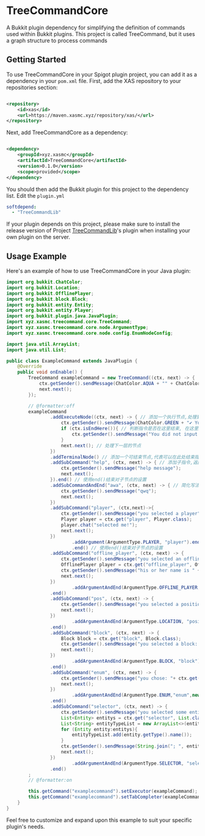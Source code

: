 # TreeCommandCore

A Bukkit plugin dependency for simplifying the definition of commands used within Bukkit plugins. This project is called
TreeCommand, but it uses a graph structure to process commands

## Getting Started

To use TreeCommandCore in your Spigot plugin project, you can add it as a dependency in your `pom.xml` file. First, add
the XAS repository to your repositories section:

```xml

<repository>
    <id>xas</id>
    <url>https://maven.xasmc.xyz/repository/xas/</url>
</repository>
```

Next, add TreeCommandCore as a dependency:

```xml

<dependency>
    <groupId>xyz.xasmc</groupId>
    <artifactId>TreeCommandCore</artifactId>
    <version>0.1.0</version>
    <scope>provided</scope>
</dependency>
```

You should then add the Bukkit plugin for this project to the dependency list. Edit the `plugin.yml`

```yaml
softdepend:
  - "TreeCommandLib"
```

If your plugin depends on this project, please make sure to install the release version of
Project [TreeCommandLib](https://github.com/XAS-Dev/TreeCommandLib)'s plugin when installing your own plugin on the
server.

## Usage Example

Here's an example of how to use TreeCommandCore in your Java plugin:

```java
import org.bukkit.ChatColor;
import org.bukkit.Location;
import org.bukkit.OfflinePlayer;
import org.bukkit.block.Block;
import org.bukkit.entity.Entity;
import org.bukkit.entity.Player;
import org.bukkit.plugin.java.JavaPlugin;
import xyz.xasmc.treecommand.core.TreeCommand;
import xyz.xasmc.treecommand.core.node.ArgumentType;
import xyz.xasmc.treecommand.core.node.config.EnumNodeConfig;

import java.util.ArrayList;
import java.util.List;

public class ExampleCommand extends JavaPlugin {
    @Override
    public void onEnable() {
        TreeCommand exampleCommand = new TreeCommand((ctx, next) -> {
            ctx.getSender().sendMessage(ChatColor.AQUA + "" + ChatColor.BOLD + "===== exampleCommand =====");
            next.next();
        });

        // @formatter:off
        exampleCommand
                .addExecuteNode((ctx, next) -> { // 添加一个执行节点,处理到该节点时执行对应方法
                    ctx.getSender().sendMessage(ChatColor.GREEN + "✔ You successfully executed this command");
                    if (ctx.isEndHere()){ // 判断指令是否在这里结束, 在这里结束即为没有输入任何子指令
                        ctx.getSender().sendMessage("You did not input any sub commands");
                    }
                    next.next(); // 处理下一层的节点
                })
                .addTerminalNode() // 添加一个可结束节点,代表可以在此处结束指令
                .addSubCommand("help", (ctx, next) -> { // 添加子指令,返回新建的子指令节点
                    ctx.getSender().sendMessage("help message");
                    next.next();
                }).end() // 使用end()结束对子节点的设置
                .addSubCommandAndEnd("awa", (ctx, next) -> { // 简化写法,添加子指令节点,直接结束对子指令节点设置
                    ctx.getSender().sendMessage("qwq");
                    next.next();
                })
                .addSubCommand("player", (ctx,next)->{
                    ctx.getSender().sendMessage("you selected a player");
                    Player player = ctx.get("player", Player.class);
                    player.chat("selected me!");
                    next.next();
                })
                        .addArgument(ArgumentType.PLAYER, "player").end() // 为子指令节点添加参数节点;使用end()结束对参数节点的设置
                        .end() // 使用end()结束对子节点的设置
                .addSubCommand("offline_player", (ctx, next) -> {
                    ctx.getSender().sendMessage("you selected an offline player");
                    OfflinePlayer player = ctx.get("offline_player", OfflinePlayer.class);
                    ctx.getSender().sendMessage("his or her name is " + player.getName() + " and UUID is " + player.getUniqueId());
                    next.next();
                })
                        .addArgumentAndEnd(ArgumentType.OFFLINE_PLAYER, "offline_player") // 简化写法,为子指令节点添加参数节点，直接结束对参数节点的设置
                .end()
                .addSubCommand("pos", (ctx, next) -> {
                    ctx.getSender().sendMessage("you selected a position: " + ctx.get("position", Location.class).toString());
                    next.next();
                })
                        .addArgumentAndEnd(ArgumentType.LOCATION, "position")
                .end()
                .addSubCommand("block", (ctx, next) -> {
                    Block block = ctx.get("block", Block.class);
                    ctx.getSender().sendMessage("you selected a block: " + String.format("(%d, %d, %d) %s", block.getX(), block.getY(), block.getZ(), block.getType()));
                    next.next();
                })
                        .addArgumentAndEnd(ArgumentType.BLOCK, "block")
                .end()
                .addSubCommand("enum", (ctx, next) -> {
                    ctx.getSender().sendMessage("you chose: "+ ctx.get("enum", String.class));
                    next.next();
                })
                        .addArgumentAndEnd(ArgumentType.ENUM,"enum",new EnumNodeConfig(new String[]{"a", "b", "c"}))
                .end()
                .addSubCommand("selector", (ctx, next) -> {
                    ctx.getSender().sendMessage("you selected some entities:");
                    List<Entity> entitys = ctx.get("selector", List.class);
                    List<String> entityTypeList = new ArrayList<>(entitys.size());
                    for (Entity entity:entitys){
                        entityTypeList.add(entity.getType().name());
                    }
                    ctx.getSender().sendMessage(String.join("; ", entityTypeList));
                    next.next();
                })
                        .addArgumentAndEnd(ArgumentType.SELECTOR, "selector")
                .end()
        ;
        // @formatter:on

        this.getCommand("examplecommand").setExecutor(exampleCommand);
        this.getCommand("examplecommand").setTabCompleter(exampleCommand);
    }
}
```

Feel free to customize and expand upon this example to suit your specific plugin's needs.
